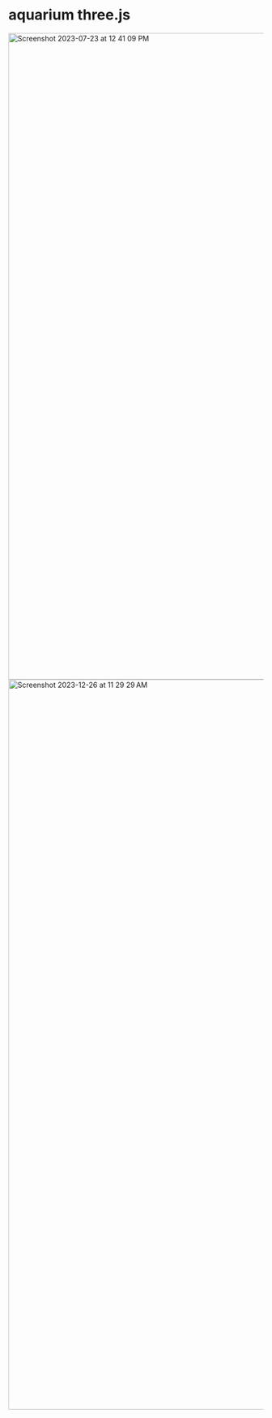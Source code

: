 # aquarium three.js 
<img width="1275" alt="Screenshot 2023-07-23 at 12 41 09 PM" src="https://github.com/sudo-self/aquarium/assets/119916323/08e955e8-5b67-4e76-9e41-ce2c56ed14e9">
<img width="1440" alt="Screenshot 2023-12-26 at 11 29 29 AM" src="https://github.com/sudo-self/aquarium/assets/119916323/ee01681a-6e33-47e2-b65c-2c27f2a03bc4">
